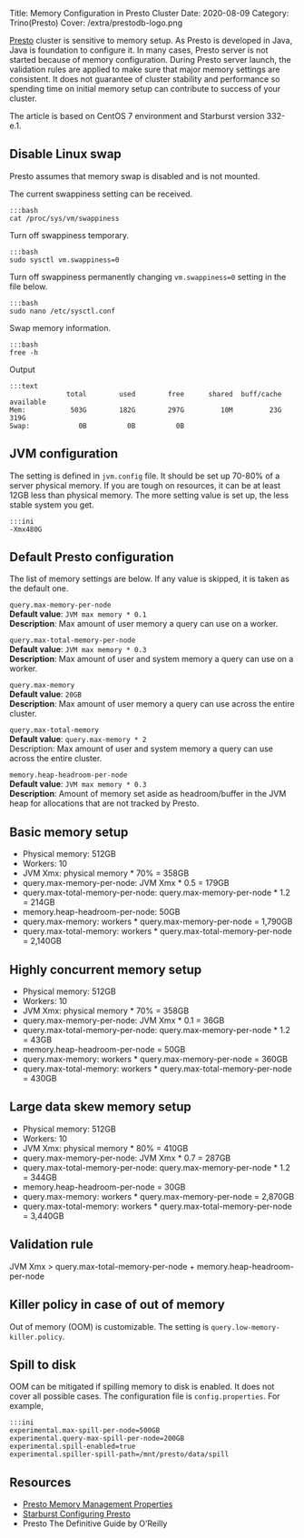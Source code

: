Title: Memory Configuration in Presto Cluster
Date: 2020-08-09
Category: Trino(Presto)
Cover: /extra/prestodb-logo.png

[Presto](https://prestodb.io/) cluster is sensitive to memory setup. As Presto is developed in Java, Java is foundation to configure it. In many cases, Presto server is not started because of memory configuration. During Presto server launch, the validation rules are applied to make sure that major memory settings are consistent. It does not guarantee of cluster stability and performance so spending time on initial memory setup can contribute to success of your cluster.

The article is based on CentOS 7 environment and Starburst version 332-e.1.

## Disable Linux swap

Presto assumes that memory swap is disabled and is not mounted.

The current swappiness setting can be received.

    :::bash
    cat /proc/sys/vm/swappiness

Turn off swappiness temporary.

    :::bash
    sudo sysctl vm.swappiness=0

Turn off swappiness permanently changing `vm.swappiness=0` setting in the file below.

    :::bash
    sudo nano /etc/sysctl.conf

Swap memory information.

    :::bash
    free -h

Output

    :::text
                  total        used        free      shared  buff/cache   available
    Mem:           503G        182G        297G         10M         23G        319G
    Swap:            0B          0B          0B

## JVM configuration

The setting is defined in `jvm.config` file. It should be set up 70-80% of a server physical memory. If you are tough on resources, it can be at least 12GB less than physical memory. The more setting value is set up, the less stable system you get.

    :::ini
    -Xmx480G

## Default Presto configuration

The list of memory settings are below. If any value is skipped, it is taken as the default one.

`query.max-memory-per-node`<br>
**Default value**: `JVM max memory * 0.1`<br>
**Description**: Max amount of user memory a query can use on a worker.

`query.max-total-memory-per-node`<br>
**Default value**: `JVM max memory * 0.3`<br>
**Description**: Max amount of user and system memory a query can use on a worker.

`query.max-memory`<br>
**Default value**: `20GB`<br>
**Description**: Max amount of user memory a query can use across the entire cluster.

`query.max-total-memory`<br>
**Default value**: `query.max-memory * 2`<br>
Description: Max amount of user and system memory a query can use across the entire cluster.

`memory.heap-headroom-per-node`<br>
**Default value**: `JVM max memory * 0.3`<br>
**Description**: Amount of memory set aside as headroom/buffer in the JVM heap for allocations that are not tracked by Presto.

## Basic memory setup

* Physical memory: 512GB
* Workers: 10
* JVM Xmx: physical memory * 70% = 358GB
* query.max-memory-per-node: JVM Xmx * 0.5 = 179GB
* query.max-total-memory-per-node: query.max-memory-per-node * 1.2 = 214GB
* memory.heap-headroom-per-node: 50GB
* query.max-memory: workers * query.max-memory-per-node = 1,790GB
* query.max-total-memory: workers * query.max-total-memory-per-node = 2,140GB

## Highly concurrent memory setup
* Physical memory: 512GB
* Workers: 10
* JVM Xmx: physical memory * 70% = 358GB
* query.max-memory-per-node: JVM Xmx * 0.1 = 36GB
* query.max-total-memory-per-node: query.max-memory-per-node * 1.2 = 43GB
* memory.heap-headroom-per-node = 50GB
* query.max-memory: workers * query.max-memory-per-node = 360GB
* query.max-total-memory: workers * query.max-total-memory-per-node = 430GB

## Large data skew memory setup
* Physical memory: 512GB
* Workers: 10
* JVM Xmx: physical memory * 80% = 410GB
* query.max-memory-per-node: JVM Xmx * 0.7 = 287GB
* query.max-total-memory-per-node: query.max-memory-per-node * 1.2 = 344GB
* memory.heap-headroom-per-node = 30GB
* query.max-memory: workers * query.max-memory-per-node = 2,870GB
* query.max-total-memory: workers * query.max-total-memory-per-node = 3,440GB

## Validation rule
JVM Xmx > query.max-total-memory-per-node + memory.heap-headroom-per-node

## Killer policy in case of out of memory
Out of memory (OOM) is customizable. The setting is `query.low-memory-killer.policy`. 

## Spill to disk
OOM can be mitigated if spilling memory to disk is enabled. It does not cover all possible cases. The configuration file is `config.properties`. For example,

    :::ini
    experimental.max-spill-per-node=500GB
    experimental.query-max-spill-per-node=200GB
    experimental.spill-enabled=true
    experimental.spiller-spill-path=/mnt/presto/data/spill

## Resources

* [Presto Memory Management Properties](https://prestodb.io/docs/current/admin/properties.html#memory-management-properties)
* [Starburst Configuring Presto](https://docs.starburstdata.com/latest/presto-admin/installation/presto-configuration.html)
* Presto The Definitive Guide by O’Reilly
